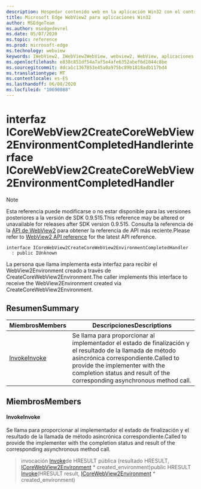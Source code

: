 ```yaml
---
description: Hospedar contenido web en la aplicación Win32 con el control Microsoft Edge WebView2
title: Microsoft Edge WebView2 para aplicaciones Win32
author: MSEdgeTeam
ms.author: msedgedevrel
ms.date: 05/07/2020
ms.topic: reference
ms.prod: microsoft-edge
ms.technology: webview
keywords: IWebView2, IWebView2WebView, webview2, WebView, aplicaciones Win32, Win32, Edge, ICoreWebView2, ICoreWebView2Controller, control de explorador, HTML Edge
ms.openlocfilehash: e838c851df54a7af5e4afe6352abef6d1044c8be
ms.sourcegitcommit: 8dca1c1367853e45a0a975bc89b1818adb117bd4
ms.translationtype: MT
ms.contentlocale: es-ES
ms.lasthandoff: 06/08/2020
ms.locfileid: "10698088"
---
```

# <span data-ttu-id="644b4-104">interfaz ICoreWebView2CreateCoreWebView2EnvironmentCompletedHandler</span><span class="sxs-lookup"><span data-stu-id="644b4-104">interface ICoreWebView2CreateCoreWebView2EnvironmentCompletedHandler</span></span> 

> [!NOTE]
> <span data-ttu-id="644b4-105">Esta referencia puede modificarse o no estar disponible para las versiones posteriores a la versión de SDK 0.9.515.</span><span class="sxs-lookup"><span data-stu-id="644b4-105">This reference may be altered or unavailable for releases after SDK version 0.9.515.</span></span> <span data-ttu-id="644b4-106">Consulta la referencia de la [API de WebView2](../../../webview2-api-reference.md) para obtener la referencia de API más reciente.</span><span class="sxs-lookup"><span data-stu-id="644b4-106">Please refer to [WebView2 API reference](../../../webview2-api-reference.md) for the latest API reference.</span></span>

```
interface ICoreWebView2CreateCoreWebView2EnvironmentCompletedHandler
  : public IUnknown
```

<span data-ttu-id="644b4-107">La persona que llama implementa esta interfaz para recibir el WebView2Environment creado a través de CreateCoreWebView2Environment.</span><span class="sxs-lookup"><span data-stu-id="644b4-107">The caller implements this interface to receive the WebView2Environment created via CreateCoreWebView2Environment.</span></span>

## <span data-ttu-id="644b4-108">Resumen</span><span class="sxs-lookup"><span data-stu-id="644b4-108">Summary</span></span>

 <span data-ttu-id="644b4-109">Miembros</span><span class="sxs-lookup"><span data-stu-id="644b4-109">Members</span></span>                        | <span data-ttu-id="644b4-110">Descripciones</span><span class="sxs-lookup"><span data-stu-id="644b4-110">Descriptions</span></span>
--------------------------------|---------------------------------------------
[<span data-ttu-id="644b4-111">Invoke</span><span class="sxs-lookup"><span data-stu-id="644b4-111">Invoke</span></span>](#invoke) | <span data-ttu-id="644b4-112">Se llama para proporcionar al implementador el estado de finalización y el resultado de la llamada de método asincrónica correspondiente.</span><span class="sxs-lookup"><span data-stu-id="644b4-112">Called to provide the implementer with the completion status and result of the corresponding asynchronous method call.</span></span>

## <span data-ttu-id="644b4-113">Miembros</span><span class="sxs-lookup"><span data-stu-id="644b4-113">Members</span></span>

#### <span data-ttu-id="644b4-114">Invoke</span><span class="sxs-lookup"><span data-stu-id="644b4-114">Invoke</span></span> 

<span data-ttu-id="644b4-115">Se llama para proporcionar al implementador el estado de finalización y el resultado de la llamada de método asincrónica correspondiente.</span><span class="sxs-lookup"><span data-stu-id="644b4-115">Called to provide the implementer with the completion status and result of the corresponding asynchronous method call.</span></span>

> <span data-ttu-id="644b4-116">invocación [Invoke](#invoke)de HRESULT pública (resultado HRESULT, [ICoreWebView2Environment](icorewebview2environment.md) \* created_environment)</span><span class="sxs-lookup"><span data-stu-id="644b4-116">public HRESULT [Invoke](#invoke)(HRESULT result, [ICoreWebView2Environment](icorewebview2environment.md) \* created_environment)</span></span>

